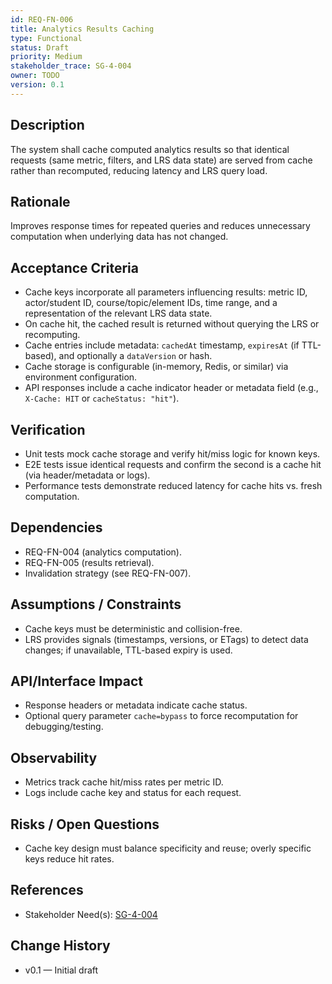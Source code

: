 ```yaml
---
id: REQ-FN-006
title: Analytics Results Caching
type: Functional
status: Draft
priority: Medium
stakeholder_trace: SG-4-004
owner: TODO
version: 0.1
---
```


## Description
The system shall cache computed analytics results so that identical requests (same metric, filters, and LRS data state) are served from cache rather than recomputed, reducing latency and LRS query load.

## Rationale
Improves response times for repeated queries and reduces unnecessary computation when underlying data has not changed.

## Acceptance Criteria
- Cache keys incorporate all parameters influencing results: metric ID, actor/student ID, course/topic/element IDs, time range, and a representation of the relevant LRS data state.
- On cache hit, the cached result is returned without querying the LRS or recomputing.
- Cache entries include metadata: `cachedAt` timestamp, `expiresAt` (if TTL-based), and optionally a `dataVersion` or hash.
- Cache storage is configurable (in-memory, Redis, or similar) via environment configuration.
- API responses include a cache indicator header or metadata field (e.g., `X-Cache: HIT` or `cacheStatus: "hit"`).

## Verification
- Unit tests mock cache storage and verify hit/miss logic for known keys.
- E2E tests issue identical requests and confirm the second is a cache hit (via header/metadata or logs).
- Performance tests demonstrate reduced latency for cache hits vs. fresh computation.

## Dependencies
- REQ-FN-004 (analytics computation).
- REQ-FN-005 (results retrieval).
- Invalidation strategy (see REQ-FN-007).

## Assumptions / Constraints
- Cache keys must be deterministic and collision-free.
- LRS provides signals (timestamps, versions, or ETags) to detect data changes; if unavailable, TTL-based expiry is used.

## API/Interface Impact
- Response headers or metadata indicate cache status.
- Optional query parameter `cache=bypass` to force recomputation for debugging/testing.

## Observability
- Metrics track cache hit/miss rates per metric ID.
- Logs include cache key and status for each request.

## Risks / Open Questions
- Cache key design must balance specificity and reuse; overly specific keys reduce hit rates.

## References
- Stakeholder Need(s): [SG-4-004](../strs-needs/SG-4-004.md)

## Change History
- v0.1 — Initial draft

